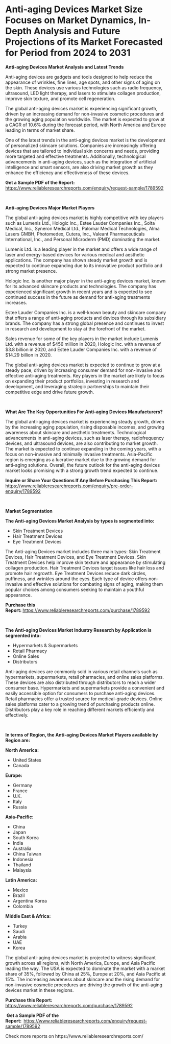 <p><h1>Anti-aging Devices Market Size Focuses on Market Dynamics, In-Depth Analysis and Future Projections of its Market Forecasted for Period from 2024 to 2031</h1></p><p><strong>Anti-aging Devices Market Analysis and Latest Trends</strong></p>
<p><p>Anti-aging devices are gadgets and tools designed to help reduce the appearance of wrinkles, fine lines, age spots, and other signs of aging on the skin. These devices use various technologies such as radio frequency, ultrasound, LED light therapy, and lasers to stimulate collagen production, improve skin texture, and promote cell regeneration.</p><p>The global anti-aging devices market is experiencing significant growth, driven by an increasing demand for non-invasive cosmetic procedures and the growing aging population worldwide. The market is expected to grow at a CAGR of 10.6% during the forecast period, with North America and Europe leading in terms of market share.</p><p>One of the latest trends in the anti-aging devices market is the development of personalized skincare solutions. Companies are increasingly offering devices that are tailored to individual skin concerns and needs, providing more targeted and effective treatments. Additionally, technological advancements in anti-aging devices, such as the integration of artificial intelligence and smart sensors, are also driving market growth as they enhance the efficiency and effectiveness of these devices.</p></p>
<p><strong>Get a Sample PDF of the Report:&nbsp;</strong> <a href="https://www.reliableresearchreports.com/enquiry/request-sample/1789592">https://www.reliableresearchreports.com/enquiry/request-sample/1789592</a></p>
<p>&nbsp;</p>
<p><strong>Anti-aging Devices Major Market Players</strong></p>
<p><p>The global anti-aging devices market is highly competitive with key players such as Lumenis Ltd., Hologic Inc., Estee Lauder Companies Inc., Solta Medical, Inc., Syneron Medical Ltd., Palomar Medical Technologies, Alma Lasers GMBH, Photomedex, Cutera, Inc., Valeant Pharmaceuticals International, Inc., and Personal Microderm (PMD) dominating the market. </p><p>Lumenis Ltd. is a leading player in the market and offers a wide range of laser and energy-based devices for various medical and aesthetic applications. The company has shown steady market growth and is expected to continue expanding due to its innovative product portfolio and strong market presence.</p><p>Hologic Inc. is another major player in the anti-aging devices market, known for its advanced skincare products and technologies. The company has experienced significant growth in recent years and is expected to see continued success in the future as demand for anti-aging treatments increases.</p><p>Estee Lauder Companies Inc. is a well-known beauty and skincare company that offers a range of anti-aging products and devices through its subsidiary brands. The company has a strong global presence and continues to invest in research and development to stay at the forefront of the market.</p><p>Sales revenue for some of the key players in the market include Lumenis Ltd. with a revenue of $456 million in 2020, Hologic Inc. with a revenue of $3.8 billion in 2020, and Estee Lauder Companies Inc. with a revenue of $14.29 billion in 2020.</p><p>The global anti-aging devices market is expected to continue to grow at a steady pace, driven by increasing consumer demand for non-invasive and effective anti-aging treatments. Key players in the market are likely to focus on expanding their product portfolios, investing in research and development, and leveraging strategic partnerships to maintain their competitive edge and drive future growth.</p></p>
<p>&nbsp;</p>
<p><strong>What Are The Key Opportunities For Anti-aging Devices Manufacturers?</strong></p>
<p><p>The global anti-aging devices market is experiencing steady growth, driven by the increasing aging population, rising disposable incomes, and growing awareness about skincare and aesthetic treatments. Technological advancements in anti-aging devices, such as laser therapy, radiofrequency devices, and ultrasound devices, are also contributing to market growth. The market is expected to continue expanding in the coming years, with a focus on non-invasive and minimally invasive treatments. Asia-Pacific region is emerging as a lucrative market due to the growing demand for anti-aging solutions. Overall, the future outlook for the anti-aging devices market looks promising with a strong growth trend expected to continue.</p></p>
<p><strong>Inquire or Share Your Questions If Any Before Purchasing This Report:</strong> <a href="https://www.reliableresearchreports.com/enquiry/pre-order-enquiry/1789592">https://www.reliableresearchreports.com/enquiry/pre-order-enquiry/1789592</a></p>
<p>&nbsp;</p>
<p><strong>Market Segmentation</strong></p>
<p><strong>The Anti-aging Devices Market Analysis by types is segmented into:</strong></p>
<p><ul><li>Skin Treatment Devices</li><li>Hair Treatment Devices</li><li>Eye Treatment Devices</li></ul></p>
<p><p>The Anti-aging Devices market includes three main types: Skin Treatment Devices, Hair Treatment Devices, and Eye Treatment Devices. Skin Treatment Devices help improve skin texture and appearance by stimulating collagen production. Hair Treatment Devices target issues like hair loss and promote hair regrowth. Eye Treatment Devices reduce dark circles, puffiness, and wrinkles around the eyes. Each type of device offers non-invasive and effective solutions for combating signs of aging, making them popular choices among consumers seeking to maintain a youthful appearance.</p></p>
<p><strong>Purchase this Report:&nbsp;</strong><a href="https://www.reliableresearchreports.com/purchase/1789592">https://www.reliableresearchreports.com/purchase/1789592</a></p>
<p>&nbsp;</p>
<p><strong>The Anti-aging Devices Market Industry Research by Application is segmented into:</strong></p>
<p><ul><li>Hypermarkets & Supermarkets</li><li>Retail Pharmacy</li><li>Online Sales</li><li>Distributors</li></ul></p>
<p><p>Anti-aging devices are commonly sold in various retail channels such as hypermarkets, supermarkets, retail pharmacies, and online sales platforms. These devices are also distributed through distributors to reach a wider consumer base. Hypermarkets and supermarkets provide a convenient and easily accessible option for consumers to purchase anti-aging devices. Retail pharmacies offer a trusted source for medical-grade devices. Online sales platforms cater to a growing trend of purchasing products online. Distributors play a key role in reaching different markets efficiently and effectively.</p></p>
<p>&nbsp;</p>
<p><strong>In terms of Region, the Anti-aging Devices Market Players available by Region are:</strong></p>
<p>
    <p> <strong> North America: </strong>
        <ul>
            <li>United States</li>
            <li>Canada</li>
        </ul>
        </p> 
    <p> <strong> Europe: </strong>
        <ul>
            <li>Germany</li>
            <li>France</li>
            <li>U.K.</li>
            <li>Italy</li>
            <li>Russia</li>
        </ul>
        </p> 
    <p> <strong> Asia-Pacific: </strong>
        <ul>
            <li>China</li>
            <li>Japan</li>
            <li>South Korea</li>
            <li>India</li>
            <li>Australia</li>
            <li>China Taiwan</li>
            <li>Indonesia</li>
            <li>Thailand</li>
            <li>Malaysia</li>
        </ul>
        </p> 
    <p> <strong> Latin America: </strong>
        <ul>
            <li>Mexico</li>
            <li>Brazil</li>
            <li>Argentina Korea</li>
            <li>Colombia</li>
        </ul>
        </p> 
    <p> <strong> Middle East & Africa: </strong>
        <ul>
            <li>Turkey</li>
            <li>Saudi</li>
            <li>Arabia</li>
            <li>UAE</li>
            <li>Korea</li>
        </ul>
    </p>
    </p>
<p><p>The global anti-aging devices market is projected to witness significant growth across all regions, with North America, Europe, and Asia Pacific leading the way. The USA is expected to dominate the market with a market share of 35%, followed by China at 25%, Europe at 20%, and Asia Pacific at 15%. The increasing awareness about skincare and the rising demand for non-invasive cosmetic procedures are driving the growth of the anti-aging devices market in these regions.</p></p>
<p><strong>Purchase this Report: </strong><a href="https://www.reliableresearchreports.com/purchase/1789592">https://www.reliableresearchreports.com/purchase/1789592</a></p>
<p>&nbsp;<strong>Get a Sample PDF of the Report:&nbsp;&nbsp;</strong><a href="https://www.reliableresearchreports.com/enquiry/request-sample/1789592">https://www.reliableresearchreports.com/enquiry/request-sample/1789592</a></p>
<p><strong></strong></p>
<p>Check more reports on https://www.reliableresearchreports.com/</p>